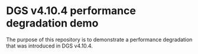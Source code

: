 # DGS v4.10.4 performance degradation demo

The purpose of this repository is to demonstrate a performance degradation that was introduced in DGS v4.10.4.